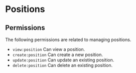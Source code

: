 # Positions

## Permissions

The following permissions are related to managing positions.

- `view:position` Can view a position.
- `create:position` Can create a new position.
- `update:position` Can update an existing position.
- `delete:position` Can delete an existing position.